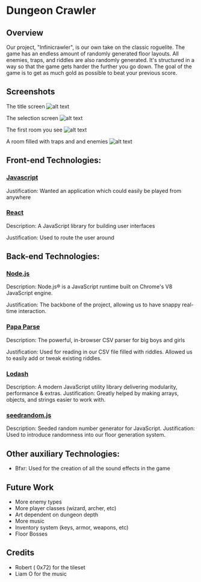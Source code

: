 # Dungeon Crawler
## Overview

  Our project, "Infinicrawler", is our own take on the classic roguelite. The game has an endless amount of randomly generated floor layouts. All enemies, traps, and riddles are also randomly generated. It's structured in a way so that the game gets harder the further you go down. The goal of the game is to get as much gold as possible to beat your previous score.
  
## Screenshots

The title screen
![alt text](https://i.imgur.com/gA7C82X.png)

The selection screen
![alt text](https://i.imgur.com/83YDm7j.png)

The first room you see
![alt text](https://i.imgur.com/bIZ0ibL.png)

A room filled with traps and and enemies 
![alt text](hhttps://i.imgur.com/OU2XV3I.png)

## Front-end Technologies:
### [Javascript](https://www.javascript.com/)

Justification: Wanted an application which could easily be played from anywhere 

### [React](https://reactjs.org/)

Description: A JavaScript library for building user interfaces

Justification: Used to route the user around

## Back-end Technologies:

### [Node.js](https://nodejs.org/en/)

Description: Node.js® is a JavaScript runtime built on Chrome's V8 JavaScript engine.

Justification: The backbone of the project, allowing us to have snappy real-time interaction. 

### [Papa Parse](https://www.papaparse.com/)

Description: The powerful, in-browser CSV parser for big boys and girls

Justification: Used for reading in our CSV file filled with riddles. Allowed us to easily add or tweak existing riddles.

### [Lodash](https://lodash.com/)

Description: A modern JavaScript utility library delivering modularity, performance & extras.
Justification: Greatly helped by making arrays, objects, and strings easier to work with.

### [seedrandom.js](https://github.com/davidbau/seedrandom)

Description: Seeded random number generator for JavaScript.
Justification: Used to introduce randomness into our floor generation system.

## Other auxiliary Technologies:
- Bfxr: Used for the creation of all the sound effects in the game

## Future Work
- More enemy types
- More player classes (wizard, archer, etc)
- Art dependent on dungeon depth
- More music
- Inventory system (keys, armor, weapons, etc)
- Floor Bosses

## Credits
- Robert ( 0x72) for the tileset
- Liam O for the music
